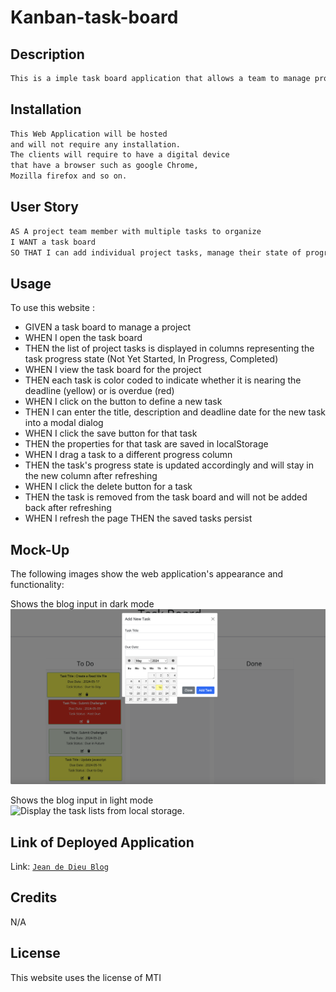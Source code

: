 # Kanban-task-board
## Description
```md 
This is a imple task board application that allows a team to manage project tasks. This app will run in the browser and feature dynamically updated HTML and CSS powered by jQuery..
```

## Installation
```md
This Web Application will be hosted 
and will not require any installation. 
The clients will require to have a digital device 
that have a browser such as google Chrome, 
Mozilla firefox and so on.

```
## User Story

```md
AS A project team member with multiple tasks to organize
I WANT a task board 
SO THAT I can add individual project tasks, manage their state of progress and track overall project progress accordingly
```

## Usage
To use this website :
* GIVEN a task board to manage a project
* WHEN I open the task board
* THEN the list of project tasks is displayed in columns representing the task progress state (Not Yet Started, In Progress, Completed)
* WHEN I view the task board for the project
* THEN each task is color coded to indicate whether it is nearing the deadline (yellow) or is overdue (red)
* WHEN I click on the button to define a new task
* THEN I can enter the title, description and deadline date for the new task into a modal dialog
* WHEN I click the save button for that task
* THEN the properties for that task are saved in localStorage
* WHEN I drag a task to a different progress column
* THEN the task's progress state is updated accordingly and will stay in the new column after refreshing
* WHEN I click the delete button for a task
* THEN the task is removed from the task board and will not be added back after refreshing
* WHEN I refresh the page
THEN the saved tasks persist

## Mock-Up

The following images show the web application's appearance and functionality:

Shows the blog input in dark mode
![Shows the task board form modal.](./assets/images/addTask.png)

Shows the blog input in light mode
![Display the task lists from local storage.](./assets/images/lightForm.png)



## Link of Deployed Application
 Link: [`Jean de Dieu Blog`](https://jahdona.github.io/Jean-de-dieu-blog/)

## Credits

N/A

## License

This website uses the license of MTI